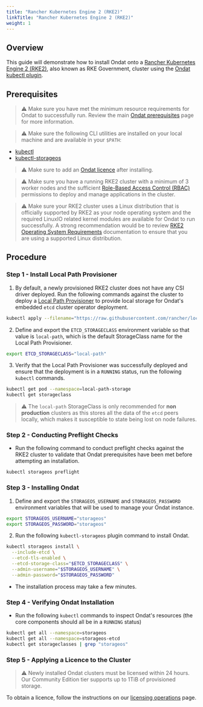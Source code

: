 ```yaml
---
title: "Rancher Kubernetes Engine 2 (RKE2)"
linkTitle: "Rancher Kubernetes Engine 2 (RKE2)"
weight: 1
--- 
```


## Overview

This guide will demonstrate how to install Ondat onto a [Rancher Kubernetes Engine 2 (RKE2)](https://docs.rke2.io/), also known as RKE Government, cluster using the [Ondat kubectl plugin](/docs/reference/kubectl-plugin/).

## Prerequisites

> ⚠️ Make sure you have met the minimum resource requirements for Ondat to successfully run. Review the main [Ondat prerequisites](/docs/prerequisites/) page for more information.

> ⚠️ Make sure the following CLI utilities are installed on your local machine and are available in your `$PATH`:

* [kubectl](https://kubernetes.io/docs/tasks/tools/#kubectl)
* [kubectl-storageos](/docs/reference/kubectl-plugin/)

> ⚠️ Make sure to add an [Ondat licence](/docs/operations/licensing/) after installing.

> ⚠️ Make sure you have a running RKE2 cluster with a minimum of 3 worker nodes and the sufficient [Role-Based Access Control (RBAC)](https://kubernetes.io/docs/reference/access-authn-authz/rbac/) permissions to deploy and manage applications in the cluster.

> ⚠️ Make sure your RKE2 cluster uses a Linux distribution that is officially supported by RKE2 as your node operating system and the required LinuxIO related kernel modules are available for Ondat to run successfully. A strong recommendation would be to review [RKE2 Operating System Requirements](https://docs.rke2.io/install/requirements/#operating-systems) documentation to ensure that you are using a supported Linux distribution.

## Procedure

### Step 1 - Install Local Path Provisioner

1. By default, a newly provisioned RKE2 cluster does not have any CSI driver deployed. Run the following commands against the cluster to deploy a [Local Path Provisioner](https://github.com/rancher/local-path-provisioner) to provide local storage for Ondat's embedded `etcd` cluster operator deployment.

```bash
kubectl apply --filename="https://raw.githubusercontent.com/rancher/local-path-provisioner/v0.0.21/deploy/local-path-storage.yaml"
```

2. Define and export the `ETCD_STORAGECLASS` environment variable so that value is `local-path`, which is the default StorageClass name for the Local Path Provisioner.

```bash
export ETCD_STORAGECLASS="local-path"
```

3. Verify that the Local Path Provisioner was successfully deployed and ensure that the deployment is in a  `RUNNING`  status, run the following  `kubectl`  commands.

```bash
kubectl get pod --namespace=local-path-storage
kubectl get storageclass
```

> ⚠️ The `local-path` StorageClass is only recommended for **non production** clusters as this stores all the data of the `etcd` peers locally, which makes it susceptible to state being lost on node failures.

### Step 2 - Conducting Preflight Checks

* Run the following command to conduct preflight checks against the RKE2 cluster to validate that Ondat prerequisites have been met before attempting an installation.

```bash
kubectl storageos preflight
```

### Step 3 - Installing Ondat

1. Define and export the `STORAGEOS_USERNAME` and `STORAGEOS_PASSWORD` environment variables that will be used to manage your Ondat instance.

```bash
export STORAGEOS_USERNAME="storageos"
export STORAGEOS_PASSWORD="storageos"
```

2. Run the following  `kubectl-storageos` plugin command to install Ondat.

```bash
kubectl storageos install \
  --include-etcd \
  --etcd-tls-enabled \
  --etcd-storage-class="$ETCD_STORAGECLASS" \
  --admin-username="$STORAGEOS_USERNAME" \
  --admin-password="$STORAGEOS_PASSWORD"
```

* The installation process may take a few minutes.

### Step 4 - Verifying Ondat Installation

* Run the following `kubectl` commands to inspect Ondat's resources (the core components should all be in a `RUNNING` status)

```bash
kubectl get all --namespace=storageos
kubectl get all --namespace=storageos-etcd
kubectl get storageclasses | grep "storageos"
```

### Step 5 - Applying a Licence to the Cluster

> ⚠️ Newly installed Ondat clusters must be licensed within 24 hours. Our Community Edition tier supports up to 1TiB of provisioned storage.

To obtain a licence, follow the instructions on our [licensing operations](/docs/operations/licensing) page.
